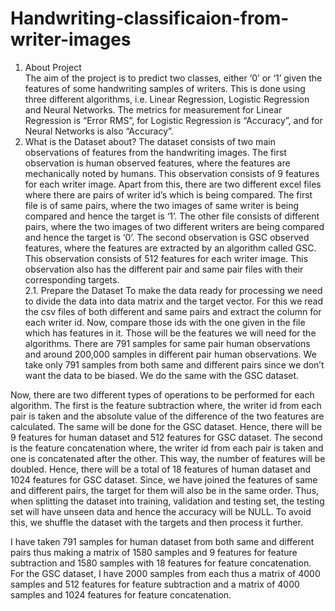 # Handwriting-classificaion-from-writer-images

1. About Project  
The aim of the project is to predict two classes, either ‘0’ or ‘1’ given the features of some handwriting samples of writers. This is done using three different algorithms, i.e. Linear Regression, Logistic Regression and Neural Networks. The metrics for measurement for Linear Regression is “Error RMS”, for Logistic Regression is “Accuracy”, and for Neural Networks is also “Accuracy”.  
2. What is the Dataset about?
The dataset consists of two main observations of features from the handwriting images. The first observation is human observed features, where the features are mechanically noted by humans. This observation consists of 9 features for each writer image. Apart from this, there are two different excel files where there are pairs of writer id’s which is being compared. The first file is of same pairs, where the two images of same writer is being compared and hence the target is ‘1’. The other file consists of different pairs, where the two images of two different writers are being compared and hence the target is ‘0’.  The second observation is GSC observed features, where the features are extracted by an algorithm called GSC. This observation consists of 512 features for each writer image. This observation also has the different pair and same pair files with their corresponding targets.  
  2.1. 
  Prepare the Dataset To make the data ready for processing we need to divide the data into data matrix and the target vector. For this we read the csv files of both different and same pairs and extract the column for each writer id. Now, compare those ids with the one given in the file which has features in it. Those will be the features we will need for the algorithms.  There are 791 samples for same pair human observations and around 200,000 samples in different pair human observations. We take only 791 samples from both same and different pairs since we don’t want the data to be biased. We do the same with the GSC dataset.  
 
Now, there are two different types of operations to be performed for each algorithm. The first is the feature subtraction where, the writer id from each pair is taken and the absolute value of the difference of the two features are calculated. The same will be done for the GSC dataset. Hence, there will be 9 features for human dataset and 512 features for GSC dataset. 
The second is the feature concatenation where, the writer id from each pair is taken and one is concatenated after the other. This way, the number of features will be doubled. Hence, there will be a total of 18 features of human dataset and 1024 features for GSC dataset. Since, we have joined the features of same and different pairs, the target for them will also be in the same order. Thus, when splitting the dataset into training, validation and testing set, the testing set will have unseen data and hence the accuracy will be NULL. To avoid this, we shuffle the dataset with the targets and then process it further. 
 
I have taken 791 samples for human dataset from both same and different pairs thus making a matrix of 1580 samples and 9 features for feature subtraction and 1580 samples with 18 features for feature concatenation.  For the GSC dataset, I have 2000 samples from each thus a matrix of 4000 samples and 512 features for feature subtraction and a matrix of 4000 samples and 1024 features for feature concatenation.
